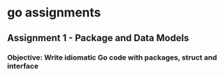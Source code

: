 # go assignments

## Assignment 1 - Package and Data Models

### Objective: Write idiomatic Go code with packages, struct and interface
